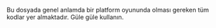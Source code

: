 Bu dosyada genel anlamda bir platform oyununda olması gereken tüm kodlar yer almaktadır. Güle güle kullanın.
